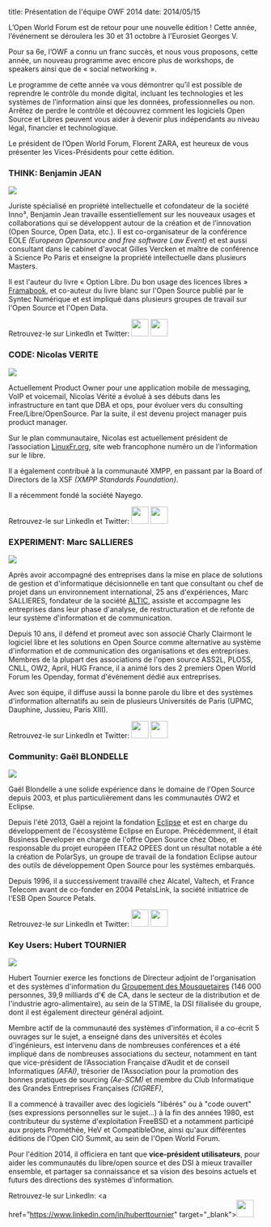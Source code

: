 title: Présentation de l'équipe OWF 2014
date: 2014/05/15

L’Open World Forum est de retour pour une nouvelle édition ! Cette année, l’événement se déroulera les 30 et 31 octobre à l'Eurosiet Georges V.

Pour sa 6e, l’OWF a connu un franc succès, et nous vous proposons, cette année, un nouveau programme avec encore plus de workshops, de speakers ainsi que de « social networking ».

Le programme de cette année va vous démontrer qu’il est possible de reprendre le contrôle du monde digital, incluant les technologies et les systèmes de l’information ainsi que les données, professionnelles ou non. Arrêtez de perdre le contrôle et découvrez comment les logiciels Open Source et Libres peuvent vous aider à devenir plus indépendants au niveau légal, financier et technologique.

Le président de l’Open World Forum, Florent ZARA, est heureux de vous présenter les Vices-Présidents pour cette édition.

### THINK: Benjamin JEAN

<img src="/static/pictures/Team/BJean.jpg">

Juriste spécialisé en propriété intellectuelle et cofondateur de la société Inno³, Benjamin Jean travaille essentiellement sur les nouveaux usages et collaborations qui se développent autour de la création et de l’innovation (Open Source, Open Data, etc.). Il est co-organisateur de la conférence EOLE *(European Opensource and free software Law Event)* et est aussi consultant dans le cabinet d'avocat Gilles Vercken et maître de conférence à Science Po Paris et enseigne la propriété intellectuelle dans plusieurs Masters.

Il est l'auteur du livre « Option Libre. Du bon usage des licences libres » [Framabook](http://framabook.org), et co-auteur du livre blanc sur l'Open Source publié par le Syntec Numérique et est impliqué dans plusieurs groupes de travail sur l'Open Source et l'Open Data.

Retrouvez-le sur LinkedIn et Twitter: 
<a href="https://www.linkedin.com/in/benjaminjean/fr " target="_blank"><img src="/static/pictures/linkedin.png" width="34" ></a></a>  <a href="https://twitter.com/mben_vvl" target="_blank"><img src="/static/pictures/Twitter.jpg" width="34" ></a></a>

### CODE: Nicolas VERITE

<img src="/static/pictures/Team/Nverite.jpg">

Actuellement Product Owner pour une application mobile de messaging, VoIP et voicemail, Nicolas Vérité a évolué à ses débuts dans les infrastructure en tant que DBA et ops, pour évoluer vers du consulting Free/Libre/OpenSource. Par la suite, il est devenu project manager puis product manager.

Sur le plan communautaire, Nicolas est actuellement président de l’association [LinuxFr.org](http://linuxfr.org), site web francophone numéro un de l’information sur le libre.

Il a également contribué à la communauté XMPP, en passant par la Board of Directors de la XSF *(XMPP Standards Foundation)*.

Il a récemment fondé la société Nayego.

Retrouvez-le sur LinkedIn et Twitter: 
<a href="https://www.linkedin.com/in/nicolasverite" target="_blank"><img src="/static/pictures/linkedin.png" width="34" ></a></a> <a href="https://twitter.com/nyconyco" target="_blank"><img src="/static/pictures/Twitter.jpg" width="34" ></a></a>

### EXPERIMENT: Marc SALLIERES

<img src="/static/pictures/Team/MSallieres.jpg">


Après avoir accompagné des entreprises dans la mise en place de solutions de gestion et d'informatique décisionnelle en tant que consultant ou chef de projet dans un environnement international, 25 ans d'expériences, Marc SALLIERES, fondateur de la société [ALTIC](http://www.altic.org), assiste et accompagne les entreprises dans leur phase d'analyse, de restructuration et de refonte de leur système d'information et de communication.

Depuis 10 ans, il défend et promeut avec son associé Charly Clairmont le logiciel libre et les solutions en Open Source comme alternative au système d'information et de communication des organisations et des entreprises. Membres de la plupart des associations de l'open source ASS2L, PLOSS, CNLL, OW2, April, HUG France, il a animé lors des 2 premiers Open World Forum les Openday, format d'événement dédié aux entreprises.

Avec son équipe, il diffuse aussi la bonne parole du libre et des systèmes d'information alternatifs au sein de plusieurs Universités de Paris (UPMC, Dauphine, Jussieu, Paris XIII).

Retrouvez-le sur LinkedIn et Twitter: 
<a href="https://www.linkedin.com/pub/marc-sallieres/2/a63/407" target="_blank"><img src="/static/pictures/linkedin.png" width="34" ></a></a> <a href="https://twitter.com/msallieres" target="_blank"><img src="/static/pictures/Twitter.jpg" width="34" ></a></a>

### Community: Gaël BLONDELLE

<img src="/static/pictures/Team/GBlondelle.png">


Gaël Blondelle a une solide expérience dans le domaine de l'Open Source depuis 2003, et plus particulièrement dans les communautés OW2 et Eclipse.

Depuis l'été 2013, Gaël a rejoint la fondation [Eclipse](http://www.eclipse.org) et est en charge du développement de l'écosystème Eclipse en Europe. Précédemment, il était Business Developer en charge de l'offre Open Source chez Obeo, et responsable du projet européen ITEA2 OPEES dont un résultat notable a été la création de PolarSys, un groupe de travail de la fondation Eclipse autour des outils de développement Open Source pour les systèmes embarqués.

Depuis 1996, il a successivement travaillé chez Alcatel, Valtech, et France Telecom avant de co-fonder en 2004 PetalsLink, la société initiatrice de l'ESB Open Source Petals.

Retrouvez-le sur LinkedIn et Twitter: 
<a href="https://www.linkedin.com/in/gblondelle" target="_blank"><img src="/static/pictures/linkedin.png" width="34" ></a></a> <a href="https://twitter.com/gblondelle" target="_blank"><img src="/static/pictures/Twitter.jpg" width="34" ></a></a>


### Key Users: Hubert TOURNIER

<img src="/static/pictures/Team/HTournier.jpg">

Hubert Tournier exerce les fonctions de Directeur adjoint de l'organisation et des systèmes d'information du [Groupement des Mousquetaires](http://www.mousquetaires.com/) (146 000 personnes, 39,9 milliards d'€ de CA, dans le secteur de la distribution et de l'industrie agro-alimentaire), au sein de la STIME, la DSI filialisée du groupe, dont il est également directeur général adjoint.

Membre actif de la communauté des systèmes d'information, il a co-écrit 5 ouvrages sur le sujet, a enseigné  dans des universités et écoles d'ingénieurs, est intervenu dans de nombreuses conférences et a été impliqué dans de nombreuses associations du secteur, notamment en tant que vice-président de l’Association Française d’Audit et de conseil Informatiques *(AFAI)*, trésorier de l’Association pour la promotion des bonnes pratiques de sourcing *(Ae-SCM)* et membre du Club Informatique des Grandes Entreprises Françaises *(CIGREF)*,

Il a commencé à travailler avec des logiciels "libérés" ou à "code ouvert" (ses expressions personnelles sur le sujet...) à la fin des années 1980, est contributeur du système d'exploitation FreeBSD et a notamment participé aux projets Prométhée, HeV et CompatibleOne, ainsi qu'aux différentes éditions de l'Open CIO Summit, au sein de l'Open World Forum.

Pour l'édition 2014, il officiera en tant que **vice-président utilisateurs**, pour aider les communautés du libre/open source et des DSI à mieux travailler ensemble, et partager sa connaissance et sa vision des besoins actuels et futurs des directions des systèmes d'information.

Retrouvez-le sur LinkedIn: 
<a href=”https://www.linkedin.com/in/huberttournier" target="_blank"><img src="/static/pictures/linkedin.png" width="34" ></a></a>

